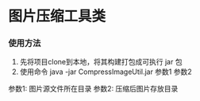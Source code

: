# 图片压缩工具类

### 使用方法
1. 先将项目clone到本地，将其构建打包成可执行 jar 包
2. 使用命令 java -jar CompressImageUtil.jar 参数1 参数2

参数1: 图片源文件所在目录
参数2: 压缩后图片存放目录
